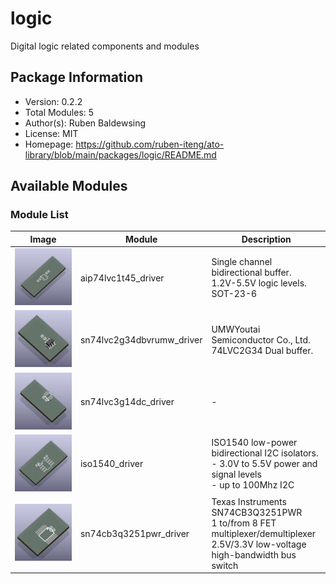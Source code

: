 # logic

Digital logic related components and modules

## Package Information

- Version: 0.2.2
- Total Modules: 5
- Author(s): Ruben Baldewsing
- License: MIT
- Homepage: https://github.com/ruben-iteng/ato-library/blob/main/packages/logic/README.md

## Available Modules

### Module List

| Image | Module | Description |
|-------|--------|-------------|
|![aip74lvc1t45_driver](https://github.com/ruben-iteng/ato-library/raw/main/packages/logic/assets/aip74lvc1t45_driver.png)| aip74lvc1t45_driver | Single channel bidirectional buffer.<br>    1.2V-5.5V logic levels.<br>    SOT-23-6 |
|![sn74lvc2g34dbvrumw_driver](https://github.com/ruben-iteng/ato-library/raw/main/packages/logic/assets/sn74lvc2g34dbvrumw_driver.png)| sn74lvc2g34dbvrumw_driver | UMWYoutai Semiconductor Co., Ltd.<br>    74LVC2G34 Dual buffer. |
|![sn74lvc3g14dc_driver](https://github.com/ruben-iteng/ato-library/raw/main/packages/logic/assets/sn74lvc3g14dc_driver.png)| sn74lvc3g14dc_driver | - |
|![iso1540_driver](https://github.com/ruben-iteng/ato-library/raw/main/packages/logic/assets/iso1540_driver.png)| iso1540_driver | ISO1540 low-power bidirectional I2C isolators.<br>    - 3.0V to 5.5V power and signal levels<br>    - up to 100Mhz I2C |
|![sn74cb3q3251pwr_driver](https://github.com/ruben-iteng/ato-library/raw/main/packages/logic/assets/sn74cb3q3251pwr_driver.png)| sn74cb3q3251pwr_driver | Texas Instruments SN74CB3Q3251PWR<br>    1 to/from 8 FET multiplexer/demultiplexer<br>    2.5V/3.3V low-voltage high-bandwidth bus switch |
